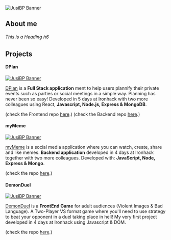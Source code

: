 ![JusiBP Banner](../main/JB_BANNER.png)


## About me
###### This is a Heading h6

## Projects
#### DPlan
[![JusiBP Banner](../main/DPlan.png)](https://famous-brioche-240d75.netlify.app/login)

[DPlan](https://famous-brioche-240d75.netlify.app/login) is a **Full Stack application** ment to help users plannify their private events such as parties or social meetings in a simple way. Planning has never been so easy!
Developed in 5 days at Ironhack with two more colleagues using React, **Javascript, Node.js, Express & MongoDB**. 

(check the Frontend repo [here](https://github.com/PmplCode/DPlan-front).)
(check the Backend repo [here](https://github.com/PmplCode/DPlan-back).)


#### myMeme
[![JusiBP Banner](../main/myMeme.png)](https://mymemevintage.herokuapp.com/)

[myMeme](https://mymemevintage.herokuapp.com/) is a social media application where you can watch, create, share and like memes. **Backend application** developed in 4 days at Ironhack together with two more colleagues.
Developed with: **JavaScript, Node, Express & Mongo**. 

(check the repo [here](https://github.com/JusiBP/myMeme).)

#### DemonDuel
[![JusiBP Banner](../main/DDuel.png)](https://jusibp.github.io/DemonDuel_Game/)

[DemonDuel](https://jusibp.github.io/DemonDuel_Game/) is a **FrontEnd Game** for adult audiences (Violent Images & Bad Language). A Two-Player VS format game where you'll need to use strategy to beat your opponent in a duel taking place in hell!
My very first project developed in 4 days at Ironhack using Javascript & DOM.

(check the repo [here](https://github.com/JusiBP/DemonDuel_Game).)
